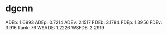# dgcnn

ADEb: 1.6993
ADEp: 0.7214
ADEv: 2.1517
FDEb: 3.1784
FDEp: 1.3956
FDEv: 3.916
Rank: 76
WSADE: 1.2226
WSFDE: 2.2919